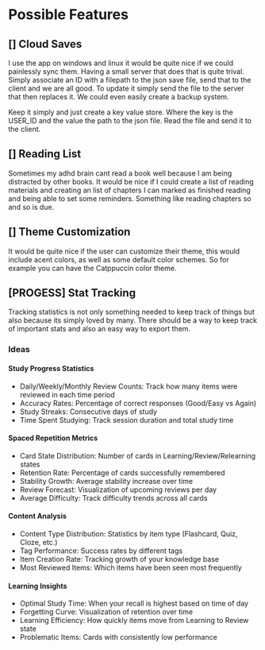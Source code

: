 # Possible Features

## [] Cloud Saves

I use the app on windows and linux it would be quite nice if we could painlessly sync them. Having a small server that does that is quite trival. Simply associate an ID with a filepath to the json save file, send that to the client and we are all good. To update it simply send the file to the server that then replaces it. We could even easily create a backup system.

Keep it simply and just create a key value store. Where the key is the USER_ID and the value the path to the json file. Read the file and send it to the client.

## [] Reading List

Sometimes my adhd brain cant read a book well because I am being distracted by other books. It would be nice if I could create a list of reading materials and creating an list of chapters I can marked as finished reading and being able to set some reminders. Something like reading chapters so and so is due.

## [] Theme Customization

It would be quite nice if the user can customize their theme, this would include acent colors, as well as some default color schemes. So for example you can have the Catppuccin color theme.

## [PROGESS] Stat Tracking

Tracking statistics is not only something needed to keep track of things but also because its simply loved by many. There should be a way to keep track of important stats and also an easy way to export them.

### Ideas

#### Study Progress Statistics

- Daily/Weekly/Monthly Review Counts: Track how many items were reviewed in each time period
- Accuracy Rates: Percentage of correct responses (Good/Easy vs Again)
- Study Streaks: Consecutive days of study
- Time Spent Studying: Track session duration and total study time

#### Spaced Repetition Metrics

- Card State Distribution: Number of cards in Learning/Review/Relearning states
- Retention Rate: Percentage of cards successfully remembered
- Stability Growth: Average stability increase over time
- Review Forecast: Visualization of upcoming reviews per day
- Average Difficulty: Track difficulty trends across all cards

#### Content Analysis

- Content Type Distribution: Statistics by item type (Flashcard, Quiz, Cloze, etc.)
- Tag Performance: Success rates by different tags
- Item Creation Rate: Tracking growth of your knowledge base
- Most Reviewed Items: Which items have been seen most frequently

#### Learning Insights

- Optimal Study Time: When your recall is highest based on time of day
- Forgetting Curve: Visualization of retention over time
- Learning Efficiency: How quickly items move from Learning to Review state
- Problematic Items: Cards with consistently low performance
